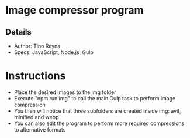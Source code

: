 # Image compressor program

## Details
* Author: Tino Reyna
* Specs: JavaScript, Node.js, Gulp

# Instructions
* Place the desired images to the img folder
* Execute "npm run img" to call the main Gulp task to perform image compression
* You then will notice that three subfolders are created inside img: avif, minified and webp
* You can also edit the program to perform more required compressions to alternative formats
